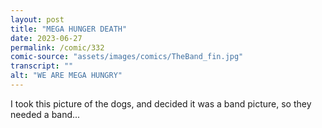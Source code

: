 ```yaml
---
layout: post
title: "MEGA HUNGER DEATH"
date: 2023-06-27
permalink: /comic/332
comic-source: "assets/images/comics/TheBand_fin.jpg"
transcript: ""
alt: "WE ARE MEGA HUNGRY"
---
```

I took this picture of the dogs, and decided it was a band picture, so they needed a band... 
